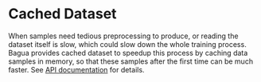 # Cached Dataset

When samples need tedious preprocessing to produce, or reading the dataset itself is slow, which could slow down the
whole training process. Bagua provides cached dataset to speedup this process by caching data samples in memory, so
that these samples after the first time can be much faster. See
[API documentation](https://bagua.readthedocs.io/en/latest/autoapi/bagua/torch_api/contrib/cached_dataset/index.html#bagua.torch_api.contrib.cached_dataset.CachedDataset) for details.


